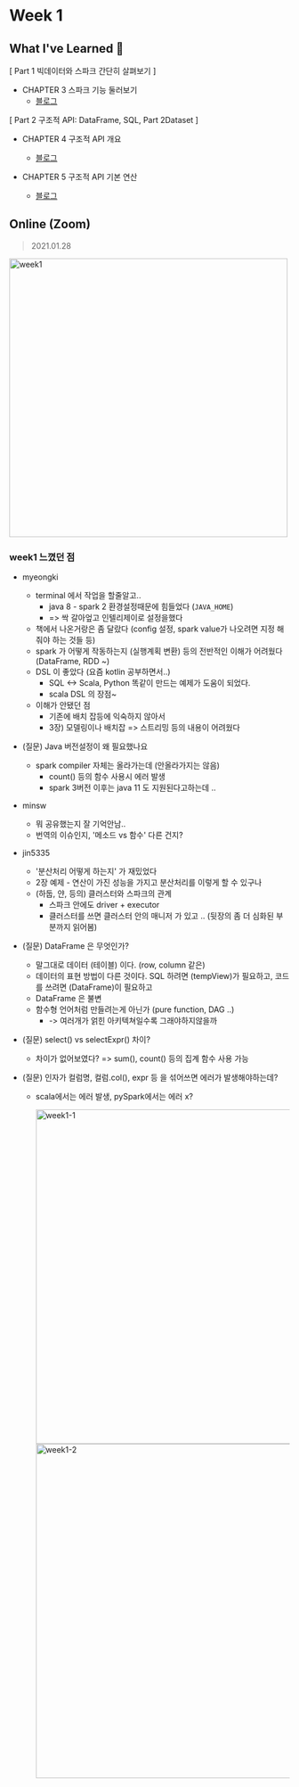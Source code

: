 <!-- 
/ss-spark/week{#}/minsw/README.md

# Week {#}

## What I've Learned 🙂

## On/Offline
> 2021.00.00

-->


# Week 1


## What I've Learned 🙂
[ Part 1 빅데이터와 스파크 간단히 살펴보기 ]
- CHAPTER 3 스파크 기능 둘러보기
  - [블로그](https://minsw.github.io/2021/01/24/Spark-The-Definitive-Guide-3%EC%9E%A5/)

[ Part 2 구조적 API: DataFrame, SQL, Part 2Dataset ]
- CHAPTER 4 구조적 API 개요
  - [블로그](https://minsw.github.io/2021/01/26/Spark-The-Definitive-Guide-4%EC%9E%A5/)

- CHAPTER 5 구조적 API 기본 연산
  - [블로그](https://minsw.github.io/2021/01/26/Spark-The-Definitive-Guide-5%EC%9E%A5/)


## Online (Zoom)
> 2021.01.28


<img width="500" alt="week1" src="https://user-images.githubusercontent.com/26691216/106351798-ced3f500-6321-11eb-8b30-d2b4e766ef93.png">


### week1 느꼈던 점
- myeongki
  - terminal 에서 작업을 할줄알고..
    - java 8 - spark 2 환경설정때문에 힘들었다 (`JAVA_HOME`)
    - => 싹 갈아엎고 인텔리제이로 설정을했다
  - 책에서 나온거랑은 좀 달랐다 (config 설정, spark value가 나오려면 지정 해줘야 하는 것들 등)
  - spark 가 어떻게 작동하는지 (실행계획 변환) 등의 전반적인 이해가 어려웠다 (DataFrame, RDD ~)
  - DSL 이 좋았다 (요즘 kotlin 공부하면서..)
    - SQL <-> Scala, Python 똑같이 만드는 예제가 도움이 되었다.
    - scala DSL 의 장점~
  - 이해가 안됐던 점
    - 기존에 배치 잡등에 익숙하지 않아서
    - 3장) 모델링이나 배치잡 => 스트리밍 등의 내용이 어려웠다

- (질문) Java 버전설정이 왜 필요했나요
  - spark compiler 자체는 올라가는데 (안올라가지는 않음)
    - count() 등의 함수 사용시 에러 발생
    - spark 3버전 이후는 java 11 도 지원된다고하는데 ..

- minsw
  - 뭐 공유했는지 잘 기억안남..
  - 번역의 이슈인지, '메소드 vs 함수' 다른 건지?

- jin5335
  - '분산처리 어떻게 하는지' 가 재밌었다
  - 2장 예제 - 연산이 가진 성능을 가지고 분산처리를 이렇게 할 수 있구나
  - (하둡, 얀, 등의) 클러스터와 스파크의 관계
    - 스파크 안에도 driver + executor
    - 클러스터를 쓰면 클러스터 안의 매니저 가 있고 .. (뒷장의 좀 더 심화된 부분까지 읽어봄)

- (질문) DataFrame 은 무엇인가?
  - 말그대로 데이터 (테이블) 이다. (row, column 같은)
  - 데이터의 표현 방법이 다른 것이다. SQL 하려면 (tempView)가 필요하고, 코드를 쓰려면 (DataFrame)이 필요하고
  - DataFrame 은 불변
  - 함수형 언어처럼 만들려는게 아닌가 (pure function, DAG ..)
    - -> 여러개가 얽힌 아키텍쳐일수록 그래야하지않을까

- (질문) select() vs selectExpr()  차이?
  - 차이가 없어보였다? => sum(), count() 등의 집계 함수 사용 가능
- (질문) 인자가 컬럼명, 컬럼.col(), expr 등 을 섞어쓰면 에러가 발생해야하는데?
  - scala에서는 에러 발생, pySpark에서는 에러 x?

    <img width="600" alt="week1-1" src="https://user-images.githubusercontent.com/26691216/106352018-3cccec00-6323-11eb-9a0b-89d75ed6dc4c.png">

    <img width="600" alt="week1-2" src="https://user-images.githubusercontent.com/26691216/106352021-40f90980-6323-11eb-9c88-9c7aef8d3b6c.png">
